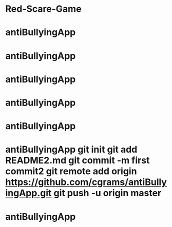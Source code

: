 # Red-Scare-Game
# antiBullyingApp
# antiBullyingApp
# antiBullyingApp
# antiBullyingApp
# antiBullyingApp
# antiBullyingApp git init git add README2.md git commit -m first commit2 git remote add origin https://github.com/cgrams/antiBullyingApp.git git push -u origin master
# antiBullyingApp
